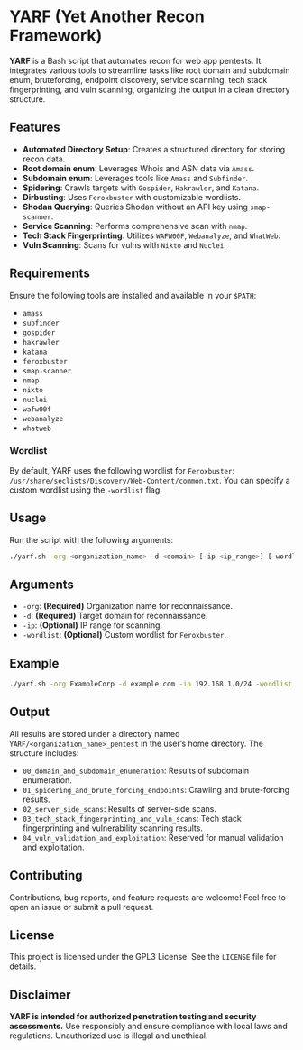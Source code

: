 # YARF (Yet Another Recon Framework)


**YARF** is a Bash script that automates recon for web app pentests. It integrates various tools to streamline tasks like root domain and subdomain enum, bruteforcing, endpoint discovery, service scanning, tech stack fingerprinting, and vuln scanning, organizing the output in a clean directory structure.

## Features

- **Automated Directory Setup**: Creates a structured directory for storing recon data.
- **Root domain enum**: Leverages Whois and ASN data via `Amass`.
- **Subdomain enum**: Leverages tools like `Amass` and `Subfinder`.
- **Spidering**: Crawls targets with `Gospider`, `Hakrawler`, and `Katana`.
- **Dirbusting**: Uses `Feroxbuster` with customizable wordlists.
- **Shodan Querying**: Queries Shodan without an API key using `smap-scanner`.
- **Service Scanning**: Performs comprehensive scan with `nmap`.
- **Tech Stack Fingerprinting**: Utilizes `WAFW00F`, `Webanalyze`, and `WhatWeb`.
- **Vuln Scanning**: Scans for vulns with `Nikto` and `Nuclei`.

## Requirements

Ensure the following tools are installed and available in your `$PATH`:

- `amass`
- `subfinder`
- `gospider`
- `hakrawler`
- `katana`
- `feroxbuster`
- `smap-scanner`
- `nmap`
- `nikto`
- `nuclei`
- `wafw00f`
- `webanalyze`
- `whatweb`

### Wordlist

By default, YARF uses the following wordlist for `Feroxbuster`:
`/usr/share/seclists/Discovery/Web-Content/common.txt`. You can specify a custom wordlist using the `-wordlist` flag.

## Usage

Run the script with the following arguments:

```bash
./yarf.sh -org <organization_name> -d <domain> [-ip <ip_range>] [-wordlist <path>]
```

## Arguments

- `-org`: **(Required)** Organization name for reconnaissance.
- `-d`: **(Required)** Target domain for reconnaissance.
- `-ip`: **(Optional)** IP range for scanning.
- `-wordlist`: **(Optional)** Custom wordlist for `Feroxbuster`.

## Example

```bash
./yarf.sh -org ExampleCorp -d example.com -ip 192.168.1.0/24 -wordlist /path/to/custom-wordlist.txt
```

## Output

All results are stored under a directory named `YARF/<organization_name>_pentest` in the user’s home directory. The structure includes:

- `00_domain_and_subdomain_enumeration`: Results of subdomain enumeration.
- `01_spidering_and_brute_forcing_endpoints`: Crawling and brute-forcing results.
- `02_server_side_scans`: Results of server-side scans.
- `03_tech_stack_fingerprinting_and_vuln_scans`: Tech stack fingerprinting and vulnerability scanning results.
- `04_vuln_validation_and_exploitation`: Reserved for manual validation and exploitation.

## Contributing

Contributions, bug reports, and feature requests are welcome! Feel free to open an issue or submit a pull request.

## License

This project is licensed under the GPL3 License. See the `LICENSE` file for details.

## Disclaimer

**YARF is intended for authorized penetration testing and security assessments.** Use responsibly and ensure compliance with local laws and regulations. Unauthorized use is illegal and unethical.
